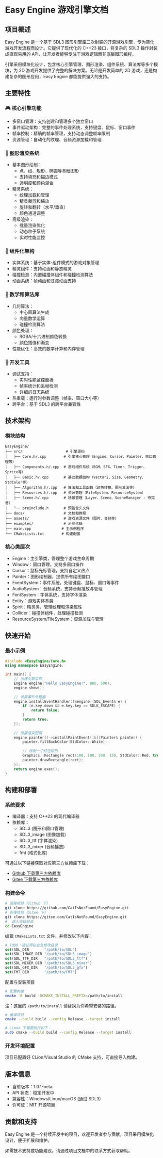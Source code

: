 # Easy Engine 游戏引擎文档

## 项目概述

Easy Engine 是一个基于 SDL3 图形引擎库二次封装的开源游戏引擎，专为简化游戏开发流程而设计。它提供了现代化的 C++23 接口，将复杂的 SDL3 操作封装成直观易用的 API，让开发者能够专注于游戏逻辑而非底层图形编程。

引擎采用模块化设计，包含核心引擎管理、图形渲染、组件系统、算法库等多个模块，为 2D 游戏开发提供了完整的解决方案。无论是开发简单的 2D 游戏，还是构建复杂的图形应用，Easy Engine 都能提供强大的支持。

## 主要特性

### 🎮 核心引擎功能
- 多窗口管理：支持创建和管理多个独立窗口
- 事件驱动架构：完整的事件处理系统，支持键盘、鼠标、窗口事件
- 帧率控制：精确的帧率管理，支持动态调整帧率限制
- 资源管理：自动化的纹理、音频资源加载和管理

### 🎨 图形渲染系统
- 基本图形绘制：
  - 点、线、矩形、椭圆等基础图形
  - 支持填充和描边模式
  - 透明度和颜色混合
- 精灵系统：
  - 纹理加载和管理
  - 精灵裁剪和缩放
  - 旋转和翻转（水平/垂直）
  - 颜色通道调整
- 高级渲染：
  - 批量渲染优化
  - 动态粒子系统
  - 实时性能监控

### 🧩 组件化架构
- 实体系统：基于实体-组件模式的游戏对象管理
- 精灵组件：支持动画和静态精灵
- 碰撞检测：内置碰撞体组件和碰撞检测算法
- 动画系统：帧动画和过渡动画支持

### 📐 数学和算法库
- 几何算法：
  - 中心圆算法生成
  - 向量数学运算
  - 碰撞检测算法
- 颜色处理：
  - RGBA/十六进制颜色转换
  - 颜色插值和渐变
- 性能优化：高效的数学计算和内存管理

### 🔧 开发工具
- 调试支持：
  - 实时性能监控面板
  - 帧率统计和丢帧检测
  - 详细的日志系统
- 热重载：运行时参数调整（帧率、窗口大小等）
- 跨平台：基于 SDL3 的跨平台兼容性

## 技术架构

### 模块结构
```
EasyEngine/
├── src/                    # 引擎源码
│   ├── Core.h/.cpp        # 引擎核心管理（Engine、Cursor、Painter、窗口管理等）
│   ├── Components.h/.cpp  # 游戏组件系统（BGM、SFX、Timer、Trigger、Sprite等）
│   ├── Basic.h/.cpp       # 基础数据结构（Vector2、Size、Geometry、StdColor等）
│   ├── Algorithm.h/.cpp   # 算法和工具函数（颜色转换、图形算法等）
│   ├── Resources.h/.cpp   # 资源管理（FileSystem、ResourceSystem）
│   ├── Scene.h/.cpp       # 场景管理（Layer、Scene、SceneManager - 待完善）
│   └── preinclude.h       # 预包含头文件
├── docs/                  # 文档和教程
├── assets/                # 游戏资源文件（图片、音频等）
├── examples/              # 示例代码
├── main.cpp              # 主示例程序
└── CMakeLists.txt        # 构建配置
```

### 核心类层次
- Engine：主引擎类，管理整个游戏生命周期
- Window：窗口管理，支持多窗口操作
- Cursor：鼠标光标管理，支持自定义热点
- Painter：图形绘制器，提供所有绘图接口
- EventSystem：事件系统，处理键盘、鼠标、窗口等事件
- AudioSystem：音频系统，支持音频播放与管理
- FontSystem：字体系统，支持字体渲染
- Entity：游戏实体基类
- Spirit：精灵类，管理纹理和渲染属性
- Collider：碰撞体组件，处理碰撞检测
- ResourceSystem/FileSystem：资源加载与管理

## 快速开始

### 最小示例
```cpp
#include <EasyEngine/Core.h>
using namespace EasyEngine;

int main() {
    // 创建引擎实例
    Engine engine("Hello EasyEngine!", 800, 600);
    engine.show();
    
    // 设置事件处理器
    engine.installEventHandler([&engine](SDL_Event& e) {
        if (e.key.down && e.key.key == SDLK_ESCAPE) {
            return false;
        }
        return true;
    });
    
    // 设置渲染回调
    engine.painter()->installPaintEvent([&](Painter& painter) {
        painter.fillBackColor(StdColor::White);
        
        // 绘制一个红色矩形
        Graphics::Rectangle rect(100, 100, 200, 150, StdColor::Red, true, true, StdColor::Yellow);
        painter.drawRectangle(rect);
    });
    return engine.exec();
}
```

## 构建和部署

### 系统要求
- 编译器：支持 C++23 的现代编译器
- 依赖库：
  - SDL3 (图形和窗口管理)
  - SDL3_image (图像加载)
  - SDL3_ttf (字体渲染)
  - SDL3_mixer (音频播放)
  - fmt (格式化库)

可通过以下链接获取对应第三方依赖库下载：

- [Github 下载第三方依赖库](https://github.com/CatIsNotFound/EasyEngine/releases/tag/3rdLibs)
- [Gitee 下载第三方依赖库](https://gitee.com/CatIsNotFound/EasyEngine/releases/tag/3rdLibs)

### 构建命令
```bash
# 克隆项目（Github 下）
git clone https://github.com/CatIsNotFound/EasyEngine.git
# 克隆项目（Gitee 下）
git clone https://gitee.com/CatIsNotFound/EasyEngine.git
#  进入项目目录
cd EasyEngine
```

编辑 `CMakeLists.txt` 文件，并修改以下内容：

```cmake
# TODO：请记得在此处修改目录
set(SDL_DIR       "/path/to/SDL")
set(SDL_IMAGE_DIR "/path/to/SDL3_image")
set(SDL_TTF_DIR   "/path/to/SDL3_ttf")
set(SDL_MIXER_DIR "/path/to/SDL3_mixer")
set(SDL_GFX_DIR   "/path/to/SDL3_gfx")
set(FMT_DIR       "/path/to/FMT")
```

配置与安装项目

```bash
# 配置构建
cmake -B build -DCMAKE_INSTALL_PREFIX=/path/to/install
```

注：这里的 `/path/to/install` 请替换为你希望安装的路径。

```bash
# 编译项目
cmake --build build --config Release --target install

# Linux 下需要执行如下：
sudo cmake --build build --config Release --target install
```

### 开发环境配置
项目已配置好 CLion/Visual Studio 的 CMake 支持，可直接导入构建。

## 版本信息

- 当前版本：1.0.1-beta
- API 状态：稳定开发中
- 兼容性：Windows/Linux/macOS (通过 SDL3)
- 许可证：MIT 开源项目

## 贡献和支持

Easy Engine 是一个持续开发中的项目，欢迎开发者参与贡献。项目采用模块化设计，便于扩展和维护。

如需技术支持或功能建议，请通过项目文档中的联系方式获取帮助。


